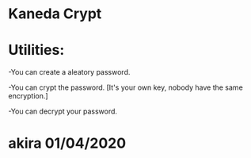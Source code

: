 # Kaneda Crypt


# Utilities:

-You can create a aleatory password.

-You can crypt the password. [It's your own key, nobody have the same encryption.]

-You can decrypt your password.











# akira 01/04/2020  
